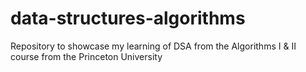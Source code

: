 # data-structures-algorithms
Repository to showcase my learning of DSA from the Algorithms I &amp; II course from the Princeton University
